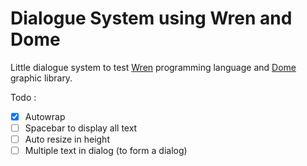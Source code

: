 # Dialogue System using Wren and Dome

Little dialogue system to test [Wren](https://wren.io) programming language and [Dome](https://domeengine.com) graphic library.

Todo : 
- [x] Autowrap
- [ ] Spacebar to display all text
- [ ] Auto resize in height
- [ ] Multiple text in dialog (to form a dialog)